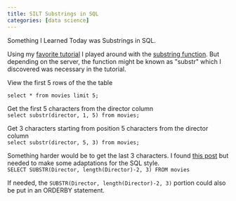 ```yaml
---
title: SILT Substrings in SQL
categories: [data science]
---
```


Something I Learned Today was Substrings in SQL. 

Using my [favorite tutorial](https://sqlbolt.com/lesson/select_queries_introduction) I played around with the [substring function](https://www.techonthenet.com/sql_server/functions/substring.php). But depending on the server, the function might be known as "substr" which I discovered was necessary in the tutorial.

View the first 5 rows of the the table

`select * from movies limit 5;`

Get the first 5 characters from the director column<br>
`select substr(director, 1, 5) from movies;`

Get 3 characters starting from position 5 characters from the director column<br>
`select substr(director, 5, 3) from movies;`

Something harder would be to get the last 3 characters. I found [this post](https://stackoverflow.com/questions/8359772/t-sql-substring-last-3-characters) but needed to make some adaptations for the SQL style.<br>
`SELECT SUBSTR(Director, length(Director)-2, 3) FROM movies`

If needed, the `SUBSTR(Director, length(Director)-2, 3)` portion could also be put in an ORDERBY statement.